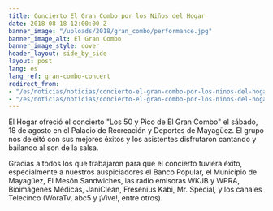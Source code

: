 ```yaml
---
title: Concierto El Gran Combo por los Niños del Hogar
date: 2018-08-18 12:00:00 Z
banner_image: "/uploads/2018/gran_combo/performance.jpg"
banner_image_alt: El Gran Combo
banner_image_style: cover
header_layout: side_by_side
layout: post
lang: es
lang_ref: gran-combo-concert
redirect_from:
- "/es/noticias/noticias/concierto-el-gran-combo-por-los-ninos-del-hogar"
- "/es/noticias/noticias/concierto-el-gran-combo-por-los-ninos-del-hogar/"
---
```


El Hogar ofreció el concierto "Los 50 y Pico de El Gran Combo" el sábado, 18 de agosto en el Palacio de Recreación y Deportes de Mayagüez. El grupo nos deleitó con sus mejores éxitos y los asistentes disfrutaron cantando y bailando al son de la salsa.

Gracias a todos los que trabajaron para que el concierto tuviera éxito, especialmente a nuestros auspiciadores el Banco Popular, el Municipio de Mayagüez, El Mesón Sandwiches, las radio emisoras WKJB y WPRA, Bioimágenes Médicas, JaniClean, Fresenius Kabi, Mr. Special,  y los canales Telecinco (WoraTv, abc5 y ¡Vive!, entre otros).
